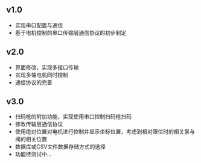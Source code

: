 ## v1.0

* 实现串口配置与通信
* 基于电机控制的串口传输层通信协议的初步制定

## v2.0

* 界面修改，实现多接口传输
* 实现多轴电机同时控制
* 通信协议的完善

## v3.0

* 扫码枪的附加功能，实现使用串口控制扫码枪扫码
* 修改传输层通信协议
* 使用绝对位置对电机进行控制并显示坐标位置，考虑到相对限位时的相关泵与阀的相关位置
* 数据库或CSV文件数据存储方式的选择
* 功能待测试中...